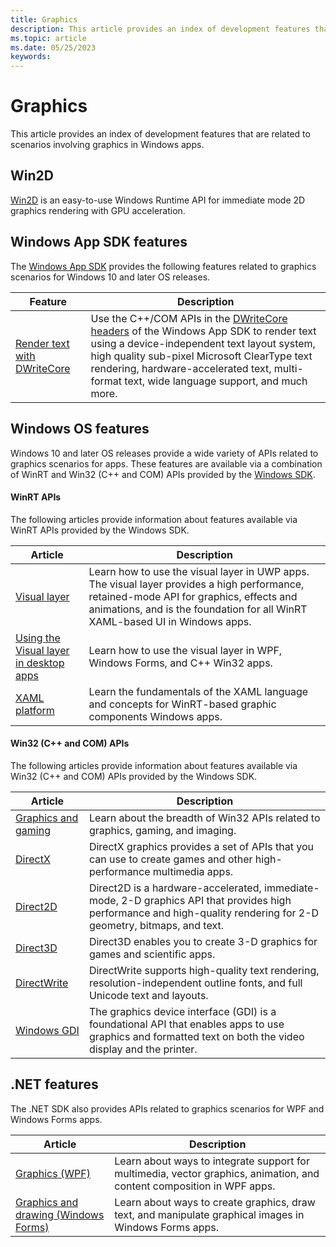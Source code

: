 ```yaml
---
title: Graphics
description: This article provides an index of development features that are related to scenarios involving graphics in Windows apps.
ms.topic: article
ms.date: 05/25/2023
keywords: 
---
```


# Graphics

This article provides an index of development features that are related to scenarios involving graphics in Windows apps.

## Win2D

[Win2D](/windows/apps/develop/win2d/) is an easy-to-use Windows Runtime API for immediate mode 2D graphics rendering with GPU acceleration.

## Windows App SDK features

The [Windows App SDK](../windows-app-sdk/index.md) provides the following features related to graphics scenarios for Windows 10 and later OS releases.

| Feature | Description |
|---------|-------------|
| [Render text with DWriteCore](../windows-app-sdk/dwritecore.md) | Use the C++/COM APIs in the [DWriteCore headers](/windows/windows-app-sdk/api/win32/_dwritecore/) of the Windows App SDK to render text using a device-independent text layout system, high quality sub-pixel Microsoft ClearType text rendering, hardware-accelerated text, multi-format text, wide language support, and much more. |

## Windows OS features

Windows 10 and later OS releases provide a wide variety of APIs related to graphics scenarios for apps. These features are available via a combination of WinRT and Win32 (C++ and COM) APIs provided by the [Windows SDK](https://developer.microsoft.com/windows/downloads/windows-sdk).

#### WinRT APIs

The following articles provide information about features available via WinRT APIs provided by the Windows SDK.

| Article | Description |
|---------|-------------|
| [Visual layer](../windows-app-sdk/composition.md) | Learn how to use the visual layer in UWP apps. The visual layer provides a high performance, retained-mode API for graphics, effects and animations, and is the foundation for all WinRT XAML-based UI in Windows apps. |
| [Using the Visual layer in desktop apps](../desktop/modernize/visual-layer-in-desktop-apps.md) | Learn how to use the visual layer in WPF, Windows Forms, and C++ Win32 apps. |
| [XAML platform](/windows/uwp/xaml-platform/) | Learn the fundamentals of the XAML language and concepts for WinRT-based graphic components Windows apps. |

#### Win32 (C++ and COM) APIs

The following articles provide information about features available via Win32 (C++ and COM) APIs provided by the Windows SDK.

| Article | Description |
|---------|-------------|
| [Graphics and gaming](/windows/desktop/graphics-and-multimedia) | Learn about the breadth of Win32 APIs related to graphics, gaming, and imaging. |
| [DirectX](/windows/desktop/getting-started-with-directx-graphics) | DirectX graphics provides a set of APIs that you can use to create games and other high-performance multimedia apps. |
| [Direct2D](/windows/desktop/direct2d/direct2d-portal) | Direct2D is a hardware-accelerated, immediate-mode, 2-D graphics API that provides high performance and high-quality rendering for 2-D geometry, bitmaps, and text. |
| [Direct3D](/windows/desktop/direct3d) | Direct3D enables you to create 3-D graphics for games and scientific apps. |
| [DirectWrite](/windows/win32/directwrite/direct-write-portal) | DirectWrite supports high-quality text rendering, resolution-independent outline fonts, and full Unicode text and layouts. |
| [Windows GDI](/windows/desktop/gdi/windows-gdi) | The graphics device interface (GDI) is a foundational API that enables apps to use graphics and formatted text on both the video display and the printer. |

## .NET features

The .NET SDK also provides APIs related to graphics scenarios for WPF and Windows Forms apps.

| Article | Description |
|---------|-------------|
| [Graphics (WPF)](/dotnet/framework/wpf/graphics-multimedia/graphics) | Learn about ways to integrate support for multimedia, vector graphics, animation, and content composition in WPF apps. |
| [Graphics and drawing (Windows Forms)](/dotnet/framework/winforms/advanced/graphics-and-drawing-in-windows-forms) | Learn about ways to create graphics, draw text, and manipulate graphical images in Windows Forms apps. |

